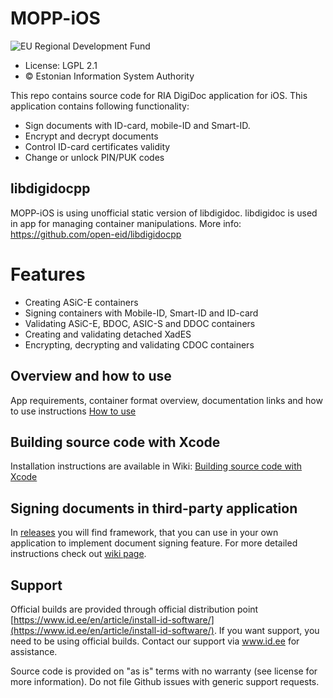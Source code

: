 # MOPP-iOS

![EU Regional Development Fund](EL_Regionaalarengu_Fond_horisontaalne-vaike.jpg)

* License: LGPL 2.1
* &copy; Estonian Information System Authority

This repo contains source code for RIA DigiDoc application for iOS.
This application contains following functionality:
* Sign documents with ID-card, mobile-ID and Smart-ID.
* Encrypt and decrypt documents
* Control ID-card certificates validity
* Change or unlock PIN/PUK codes

## libdigidocpp
MOPP-iOS is using unofficial static version of libdigidoc. libdigidoc is used in app for managing container manipulations. More info: https://github.com/open-eid/libdigidocpp

# Features
* Creating ASiC-E containers
* Signing containers with Mobile-ID, Smart-ID and ID-card
* Validating ASiC-E, BDOC, ASIC-S and DDOC containers
* Creating and validating detached XadES
* Encrypting, decrypting and validating CDOC containers

## Overview and how to use
App requirements, container format overview, documentation links and how to use instructions
[How to use](https://github.com/open-eid/MOPP-iOS/wiki/How-to-use)

## Building source code with Xcode
Installation instructions are available in Wiki: 
[Building source code with Xcode](https://github.com/open-eid/MOPP-iOS/wiki/Building-source-code-with-Xcode)

## Signing documents in third-party application
In [releases](https://github.com/open-eid/MOPP-iOS/releases) you will find framework, that you can use in your own application to implement document signing feature. For more detailed instructions check out [wiki page](https://github.com/open-eid/MOPP-iOS/wiki).

## Support
Official builds are provided through official distribution point [https://www.id.ee/en/article/install-id-software/](https://www.id.ee/en/article/install-id-software/). If you want support, you need to be using official builds. Contact our support via www.id.ee for assistance.

Source code is provided on "as is" terms with no warranty (see license for more information). Do not file Github issues with generic support requests.

